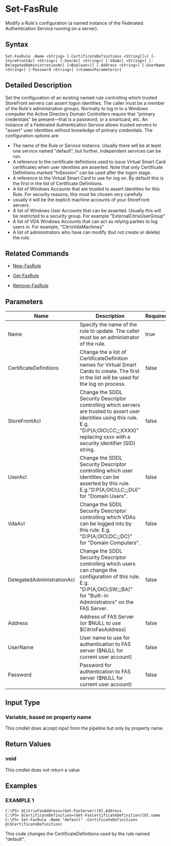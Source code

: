 # Set-FasRule

Modify a Rule's configuration (a named instance of the Federated Authentication Service running on a server).

## Syntax

`Set-FasRule -Name <String> [-CertificateDefinitions <String[]>] [-StoreFrontAcl <String>] [-UserAcl <String>] [-VdaAcl <String>] [-DelegatedAdministrationAcl [<Boolean>]] [-Address <String>] [-UserName <String>] [-Password <String>] [<CommonParameters>]`

## Detailed Description

Set the configuration of an existing named rule controlling which trusted StoreFront servers can assert logon identities. The caller must be a member of the Rule's administration groups. Normally to log in to a Windows computer the Active Directory Domain Controllers require that "primary credentials" be present&#8212;that is a password, or a smartcard, etc. An instance of a Federated Authentication Service allows trusted servers to "assert" user identities without knowledge of primary credentials. The configuration options are:

+  The name of the Rule or Service instance. Usually there will be at least one service named "default", but further, independent services can be run.
+  A reference to the certificate definitions used to issue Virtual Smart Card certificates when user identities are asserted. Note that only Certificate Definitions marked "InSession" can be used after the logon stage.
+  A reference to the Virtual Smart Card to use for log on. By default this is the first in the list of Certificate Definitions.
+  A list of Windows Accounts that are trusted to assert identities for this Rule. For security reasons, this must be chosen very carefully
+  usually it will be the explicit machine accounts of your StoreFront servers.
+  A list of Windows User Accounts that can be asserted. Usually this will be restricted to a security group. For example "ExternalCitrixUserGroup"
+  A list of VDA Windows Accounts that can act as relying parties to log users in. For example, "CitrixVdaMachines"
+  A list of administrators who have can modify (but not create or delete) the rule.

## Related Commands

+  [New-FasRule](New-FasRule.md)

+  [Get-FasRule](Get-FasRule.md)

+  [Remove-FasRule](Remove-FasRule.md)

## Parameters

| Name                       | Description                                                                                                                                                                        | Required? | Pipeline Input        | Default Value      |
|----------------------------|------------------------------------------------------------------------------------------------------------------------------------------------------------------------------------|-----------|-----------------------|--------------------|
| Name                       | Specify the name of the rule to update. The caller must be an administrator of the rule.                                                                                           | true      | true (ByPropertyName) | (default)          |
| CertificateDefinitions     | Change the a list of CertificateDefinition names for Virtual Smart Cards to create. The first in the list will be used for the log on process.                                     | false     | true (ByPropertyName) | \$NULL             |
| StoreFrontAcl              | Change the SDDL Security Descriptor controlling which servers are trusted to assert user identities using this rule. E.g. "D:P(A;OICI;CC;;;XXXX)" replacing xxxx with a security identifier (SID) string.   | false     | true (ByPropertyName) | \$NULL             |
| UserAcl                    | Change the SDDL Security Descriptor controlling which user identities can be asserted by this rule. E.g."D:P(A;OICI;LC;;;DU)" for "Domain Users".                                   | false     | true (ByPropertyName) | \$NULL             |
| VdaAcl                     | Change the SDDL Security Descriptor controlling which VDAs can be logged into by this rule. E.g. "D:P(A;OICI;DC;;;DC)" for "Domain Computers".                                      | false     | true (ByPropertyName) | \$NULL             |
| DelegatedAdministrationAcl | Change the SDDL Security Descriptor controlling which users can change the configuration of this rule. E.g. "D:P(A;OICI;SW;;;BA)" for "Built-in Administrators" on the FAS Server. | false     | true (ByPropertyName) | \$NULL             |
| Address                    | Address of FAS Server (or \$NULL to use \$CitrixFasAddress)                                                                                                                        | false     | true (ByPropertyName) | \$CitrixFasAddress |
| UserName                   | User name to use for authentication to FAS server (\$NULL for current user account)                                                                                                | false     | true (ByPropertyName) | \$NULL             |
| Password                   | Password for authentication to FAS server (\$NULL for current user account)                                                                                                        | false     | true (ByPropertyName) | \$NULL             |

## Input Type

### Variable, based on property name

This cmdlet does accept input from the pipeline but only by property name.

## Return Values

### void

This cmdlet does not return a value

## Examples

### EXAMPLE 1

    C:\PS> $CitrixFasAddress=(Get-FasServer)[0].Address
    C:\PS> $CertificateDefinition=(Get-FasCertificateDefinition)[0].name
    C:\PS> Set-FasRule -Name "default" -CertificateDefinitions @($CertificateDefinition)

This code changes the CertificateDefinitions used by the rule named "default".
